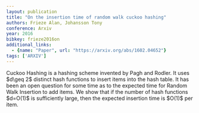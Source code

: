 ```yaml
---
layout: publication
title: "On the insertion time of random walk cuckoo hashing"
authors: Frieze Alan, Johansson Tony
conference: Arxiv
year: 2016
bibkey: frieze2016on
additional_links:
  - {name: "Paper", url: "https://arxiv.org/abs/1602.04652"}
tags: ['ARXIV']
---
```

Cuckoo Hashing is a hashing scheme invented by Pagh and Rodler. It uses \$d\geq
2\$ distinct hash functions to insert items into the hash table. It has been an
open question for some time as to the expected time for Random Walk Insertion to
add items. We show that if the number of hash functions \$d=O(1)\$ is
sufficiently large, then the expected insertion time is \$O(1)\$ per item.
